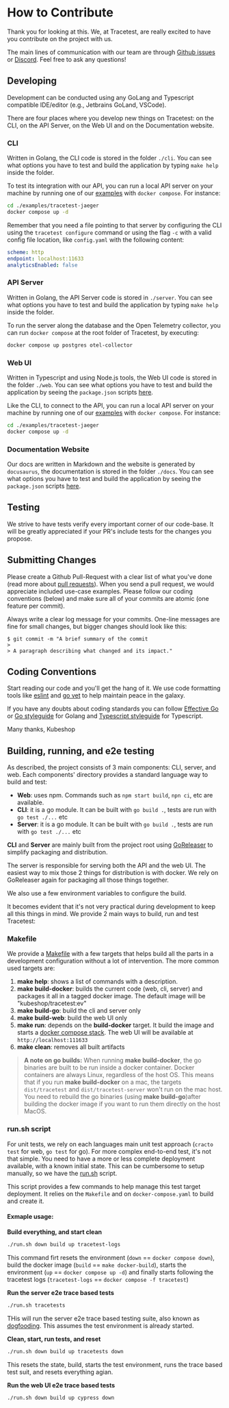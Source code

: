 # How to Contribute

Thank you for looking at this. We, at Tracetest, are really excited to have you contribute on the project with us.

The main lines of communication with our team are through [Github issues](https://github.com/kubeshop/tracetest/issues/new/choose) or [Discord](https://discord.gg/eBvEQRVyKX). Feel free to ask any questions!

## Developing 

Development can be conducted using any GoLang and Typescript compatible IDE/editor (e.g., Jetbrains GoLand, VSCode).

There are four places where you develop new things on Tracetest: on the CLI, on the API Server, on the Web UI and on the Documentation website.

### CLI 

Written in Golang, the CLI code is stored in the folder `./cli`. You can see what options you have to test and build the application by typing `make help` inside the folder.

To test its integration with our API, you can run a local API server on your machine by running one of our [examples](./examples/) with `docker compose`. For instance:
```sh
cd ./examples/tracetest-jaeger
docker compose up -d
```

Remember that you need a file pointing to that server by configuring the CLI using the `tracetest configure` command or using the flag `-c` with a valid config file location, like `config.yaml` with the following content:
```yaml
scheme: http
endpoint: localhost:11633
analyticsEnabled: false
```

### API Server

Written in Golang, the API Server code is stored in `./server`. You can see what options you have to test and build the application by typing `make help` inside the folder.

To run the server along the database and the Open Telemetry collector, you can run `docker compose` at the root folder of Tracetest, by executing:
```sh
docker compose up postgres otel-collector
```

### Web UI

Written in Typescript and using Node.js tools, the Web UI code is stored in the folder `./web`. You can see what options you have to test and build the application by seeing the `package.json` scripts [here](./web/package.json).

Like the CLI, to connect to the API, you can run a local API server on your machine by running one of our [examples](./examples/) with `docker compose`. For instance:
```sh
cd ./examples/tracetest-jaeger
docker compose up -d
```

### Documentation Website

Our docs are written in Markdown and the website is generated by `docusaurus`, the documentation is stored in the folder `./docs`. You can see what options you have to test and build the application by seeing the `package.json` scripts [here](./docs/package.json).

## Testing

We strive to have tests verify every important corner of our code-base. It will be greatly appreciated if your PR's include tests for the changes you propose.

## Submitting Changes

Please create a Github Pull-Request with a clear list of what you've done (read more about [pull requests](http://help.github.com/pull-requests/)). When you send a pull request, we would appreciate included use-case examples. Please follow our coding conventions (below) and make sure all of your commits are atomic (one feature per commit).

Always write a clear log message for your commits. One-line messages are fine for small changes, but bigger changes should look like this:

    $ git commit -m "A brief summary of the commit
    > 
    > A paragraph describing what changed and its impact."

## Coding Conventions

Start reading our code and you'll get the hang of it. We use code formatting tools like [eslint](https://eslint.org/) and [go vet](https://pkg.go.dev/cmd/vet) to help maintain peace in the galaxy.

If you have any doubts about coding standards you can follow [Effective Go](https://go.dev/doc/effective_go) or [Go styleguide](https://google.github.io/styleguide/go/) for Golang and [Typescript styleguide](https://google.github.io/styleguide/tsguide.html) for Typescript.

Many thanks,
Kubeshop


## Building, running, and e2e testing

As described, the project consists of 3 main components: CLI, server, and web. Each components' directory provides a standard language way to build and test:

- **Web**: uses npm. Commands such as `npm start build`, `npn ci`, etc are available.
- **CLI**: it is a go module. It can be built with `go build .`, tests are run with `go test ./...` etc
- **Server**: it is a go module. It can be built with `go build .`, tests are run with `go test ./...` etc

**CLI** and **Server** are mainly built from the project root using [GoReleaser](https://goreleaser.com/) to simplify packaging and distribution.

The server is responsible for serving both the API and the web UI. The easiest way to mix those 2 things for distribution is with docker. We rely on GoReleaser again for packaging all those things together.

We also use a few environment variables to configure the build.

It becomes evident that it's not very practical during development to keep all this things in mind. We provide 2 main ways to build, run and test Tracetest:

### Makefile

We provide a [Makefile](./Makefile) with a few targets that helps build all the parts in a development configuration without a lot of intervention. The more common used targets are:

1. **make help**: shows a list of commands with a description.
2. **make build-docker**: builds the current code (web, cli, server) and packages it all in a tagged docker image. The default image will be "kubeshop/tracetest:ev"
3. **make build-go**: build the cli and server only
4. **make build-web**: build the web UI only
5. **make run**: depends on the **build-docker** target. It build the image and starts a [docker compose stack](./docker-compose.yaml). The web UI will be available at `http://localhost:111633`
6. **make clean**: removes all built artifacts


> **A note on go builds:**
> When running **make build-docker**, the go binaries are built to be run inside a docker container.
> Docker containers are always Linux, regardless of the host OS. 
> This means that if you run **make build-docker** on a mac, the targets `dist/tracetest` and `dist/tracetest-server` won't run on the mac host.
> You need to rebuild the go binaries (using **make build-go**)after building the docker image if you want to run them directly on the host MacOS.

### run.sh script

For unit tests, we rely on each languages main unit test approach (`cracto test` for web, `go test` for go). For more complex end-to-end test, it's not that simple.
You need to have a more or less complete deployment available, with a known initial state. This can be cumbersome to setup manually, so we have the [run.sh](./run.sh) script.

This script provides a few commands to help manage this test target deployment. It relies on the `Makefile` and on `docker-compose.yaml` to build and create it.

#### Exmaple usage:

**Build everything, and start clean**

```sh
./run.sh down build up tracetest-logs
```

This command firt resets the environment (`down` == `docker compose down`), build the docker image (`build` == `make docker-build`), starts the environment (`up` == `docker compose up -d`) and finally starts following the tracetest logs (`tracetest-logs` == `docker compose -f tracetest`)

**Run the server e2e trace based tests**
```sh
./run.sh tracetests
```

THis will run the server e2e trace based testing suite, also known as [dogfooding](https://es.wikipedia.org/wiki/Dogfooding). This assumes the test environment is already started.

**Clean, start, run tests, and reset**
```sh
./run.sh down build up tracetests down
```

This resets the state, build, starts the test environment, runs the trace based test suit, and resets everything agian.

**Run the web UI e2e trace based tests**
```sh
./run.sh down build up cypress down
```
